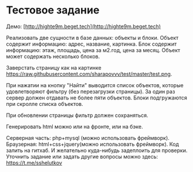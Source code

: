 # Тестовое задание

Демо: [http://highte9m.beget.tech](http://highte9m.beget.tech)

Реализовать две сущности в базе данных: объекты и блоки. Объект содержит информацию: адрес, название, картинка. Блок содержит информацию: этаж, площадь, цена за м2.год, цена за месяц. Объект может содержать несколько блоков.

Заверстать страницу как на картинке https://raw.githubusercontent.com/sharapovvv/test/master/test.png.

При нажатии на кнопку "Найти" выводится список объектов, которые удовлетворяют фильтру (без перезагрузки страницы). За один раз сервер должен отдавать не более пяти объектов. Блоки подгружаются при скролле списка объектов.

При обновлении страницы фильтр должен сохраняться.

Генерировать html можно или на фронте, или на бэке.

Серверная часть: php+mysql (можно использовать фреймворк). Браузерная: html+css+jquery(можно использовать фреймворк). Код залить на гитхаб. И желательно куда-нибудь задеплоить для проверки. Уточнить задание или задать другие вопросы можно здесь: https://t.me/sshelutkov
